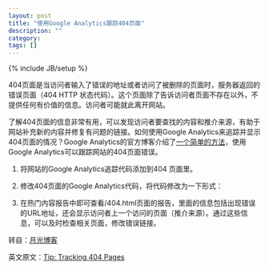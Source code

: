 ```yaml
---
layout: post
title: "使用Google Analytics跟踪404页面"
description: ""
category: 
tags: []
---
```

{% include JB/setup %}

404页面是当访问者输入了错误的地址或者访问了被删除的页面时，服务器返回的错误页面（404 HTTP 状态代码）。这个页面除了告诉访问者页面不存在以外，不提供任何有价值的信息。访问者可能就此离开网站。

了解404页面的信息非常有用，可以发现访问者要查找的内容和推介来源，有助于网站补充新的内容并修复有问题的链接。如何使用Google Analytics来追踪并显示404页面的情况？Google Analytics的官方博客介绍了[一个简单的方法](http://analytics.blogspot.com/2006/09/tip-tracking-404-pages.html)，使用Google Analytics可以跟踪网站的404页面错误。

1. 将网站的Google Analytics追踪代码添加到404 页面里。

2. 修改404页面的Google Analytics代码，将代码修改为一下形式：
	
	<script type="text/javascript"
	src="http://www.google-analytics.com/urchin.js">
	</script>
	<script type="text/javascript">
	_uacct = "xxxxx-x";
	urchinTracker("/404.html?page=" + _udl.pathname + _udl.search);
	</script>

3. 在热门内容报告中即可查看/404.html页面的报告，里面的信息包括出现错误的URL地址，还会显示访问者上一个访问的页面（推介来源）。通过这些信息，可以及时检查相关页面，修改错误链接。

转自：[月光博客](http://www.williamlong.info/archives/2699.html)

英文原文：[Tip: Tracking 404 Pages](http://analytics.blogspot.com/2006/09/tip-tracking-404-pages.html)
